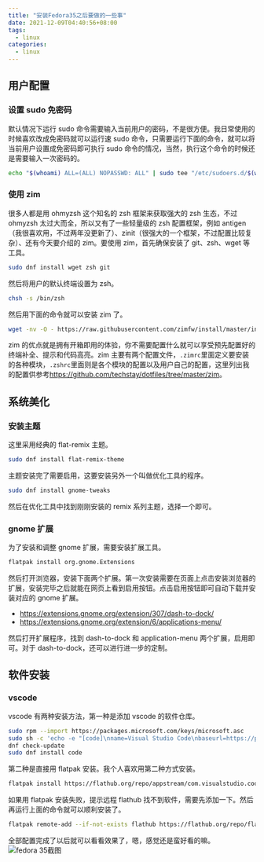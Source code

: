 ```yaml
---
title: "安装Fedora35之后要做的一些事"
date: 2021-12-09T04:40:56+08:00
tags:
  - linux
categories:
  - linux
---
```


## 用户配置

### 设置 sudo 免密码

默认情况下运行 sudo 命令需要输入当前用户的密码，不是很方便。我日常使用的时候喜欢改成免密码就可以运行速 sudo 命令，只需要运行下面的命令，就可以将当前用户设置成免密码即可执行 sudo 命令的情况，当然，执行这个命令的时候还是需要输入一次密码的。

```sh
echo "$(whoami) ALL=(ALL) NOPASSWD: ALL" | sudo tee "/etc/sudoers.d/$(whoami)"
```

### 使用 zim

很多人都是用 ohmyzsh 这个知名的 zsh 框架来获取强大的 zsh 生态，不过 ohmyzsh 太过大而全，所以又有了一些轻量级的 zsh 配置框架，例如 antigen（我很喜欢用，不过两年没更新了）、zinit（很强大的一个框架，不过配置比较复杂）、还有今天要介绍的 zim。要使用 zim，首先确保安装了 git、zsh、wget 等工具。

```sh
sudo dnf install wget zsh git
```

然后将用户的默认终端设置为 zsh。

```sh
chsh -s /bin/zsh
```

然后用下面的命令就可以安装 zim 了。

```sh
wget -nv -O - https://raw.githubusercontent.com/zimfw/install/master/install.zsh | zsh
```

zim 的优点就是拥有开箱即用的体验，你不需要配置什么就可以享受预先配置好的终端补全、提示和代码高亮。zim 主要有两个配置文件，`.zimrc`里面定义要安装的各种模块，`.zshrc`里面则是各个模块的配置以及用户自己的配置，这里列出我的配置供参考<https://github.com/techstay/dotfiles/tree/master/zim>。

## 系统美化

### 安装主题

这里采用经典的 flat-remix 主题。

```sh
sudo dnf install flat-remix-theme
```

主题安装完了需要启用，这要安装另外一个叫做优化工具的程序。

```sh
sudo dnf install gnome-tweaks
```

然后在优化工具中找到刚刚安装的 remix 系列主题，选择一个即可。

### gnome 扩展

为了安装和调整 gnome 扩展，需要安装扩展工具。

```sh
flatpak install org.gnome.Extensions
```

然后打开浏览器，安装下面两个扩展。第一次安装需要在页面上点击安装浏览器的扩展，安装完毕之后就能在网页上看到启用按钮。点击启用按钮即可自动下载并安装对应的 gnome 扩展。

- <https://extensions.gnome.org/extension/307/dash-to-dock/>
- <https://extensions.gnome.org/extension/6/applications-menu/>

然后打开扩展程序，找到 dash-to-dock 和 application-menu 两个扩展，启用即可。对于 dash-to-dock，还可以进行进一步的定制。

## 软件安装

### vscode

vscode 有两种安装方法，第一种是添加 vscode 的软件仓库。

```sh
sudo rpm --import https://packages.microsoft.com/keys/microsoft.asc
sudo sh -c 'echo -e "[code]\nname=Visual Studio Code\nbaseurl=https://packages.microsoft.com/yumrepos/vscode\nenabled=1\ngpgcheck=1\ngpgkey=https://packages.microsoft.com/keys/microsoft.asc" > /etc/yum.repos.d/vscode.repo'
dnf check-update
sudo dnf install code
```

第二种是直接用 flatpak 安装。我个人喜欢用第二种方式安装。

```sh
flatpak install https://flathub.org/repo/appstream/com.visualstudio.code.flatpakref
```

如果用 flatpak 安装失败，提示远程 flathub 找不到软件，需要先添加一下。然后再运行上面的命令就可以顺利安装了。

```sh
flatpak remote-add --if-not-exists flathub https://flathub.org/repo/flathub.flatpakrepo
```

全部配置完成了以后就可以看看效果了，嗯，感觉还是蛮好看的嘛。
![fedora 35截图](/img/fedora35.png)
